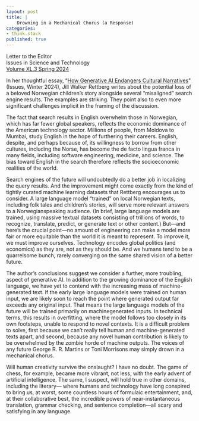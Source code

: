 ```yaml
---
layout: post
title: |
    Drowning in a Mechanical Chorus (a Response)
categories:
- think.stack
published: true
---
```


Letter to the Editor  
Issues in Science and Technology  
[Volume XL.3 Spring 2024][link2]

[link2]: https://drive.google.com/file/d/1SMGJTd7DKQJ4vqSXjlStGmtsgNCFuLcH/view?usp=drive_link

In her thoughtful essay, “[How Generative AI Endangers Cultural Narratives][link1]"
(Issues, Winter 2024), Jill Walker Rettberg writes about the potential loss of a beloved
Norwegian children’s story alongside several “misaligned” search engine results. The
examples are striking. They point also to even more significant challenges implicit in the
framing of the discussion.

[link1]: https://web.archive.org/web/20240528004726/https://issues.org/generative-ai-cultural-narratives-rettberg/

The fact that search results in English overwhelm those in Norwegian, which has far fewer
global speakers, reflects the economic dominance of the American technology sector.
Millions of people, from Moldova to Mumbai, study English in the hope of furthering their
careers. English, despite, and perhaps because of, its willingness to borrow from other
cultures, including the Norse, has become the de facto lingua franca in many fields,
including software engineering, medicine, and science. The bias toward English in the
search therefore reflects the socioeconomic realities of the world. 

Search engines of the future will undoubtedly do a better job in localizing the query
results. And the improvement might come exactly from the kind of tightly curated machine
learning datasets that Rettberg encourages us to consider. A large language model
“trained” on local Norwegian texts, including folk tales and children’s stories, will
serve more relevant answers to a Norwegianspeaking audience. (In brief, large language
models are trained, using massive textual datasets consisting of trillions of words, to
recognize, translate, predict, or generate text or other content.) But—and here’s the
crucial point—no amount of engineering can make a model more fair or more equitable than
the world it is meant to represent. To improve it, we must improve ourselves. Technology
encodes global politics (and economics)  as they are, not as they should be. And we humans
tend to be a quarrelsome bunch, rarely converging on the same shared vision of a better
future.

The author’s conclusions suggest we consider a further, more troubling, aspect of
generative AI. In addition to the growing dominance of the English language, we have yet
to contend with the increasing mass of machine-generated text. If the early large language
models were trained on human input, we are likely soon to reach the point where generated
output far exceeds any original input. That means the large language models of the future
will be trained primarily on machinegenerated inputs. In technical terms, this results in
overfitting, where the model follows too closely in its own footsteps, unable to respond
to novel contexts. It is a difficult problem to solve, first because we can’t really tell
human and machine-generated texts apart, and second, because any novel human contribution
is likely to be overwhelmed by the zombie horde of machine outputs. The voices of any
future George R. R. Martins or Toni Morrisons may simply drown in a mechanical chorus.

Will human creativity survive the onslaught? I have no doubt. The game of chess, for
example, became more vibrant, not less, with the early advent of artificial intelligence.
The same, I suspect, will hold true in other domains, including the literary— where humans
and technology have long conspired to bring us, at worst, some countless hours of
formulaic entertainment, and, at their collaborative best, the incredible powers of
near-instantaneous translation, grammar checking, and sentence completion—all scary and
satisfying in any language.
